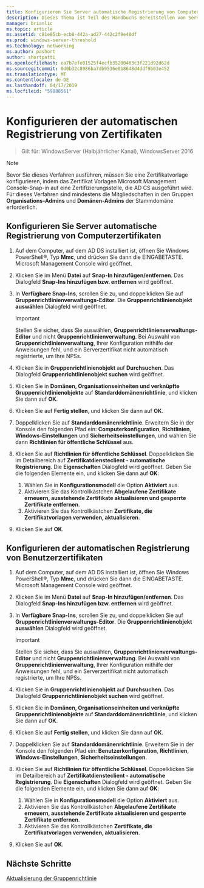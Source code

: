 ```yaml
---
title: Konfigurieren Sie Server automatische Registrierung von Computerzertifikaten
description: Dieses Thema ist Teil des Handbuchs Bereitstellen von Serverzertifikaten für 802.1 X verkabelte und drahtlose Bereitstellungen
manager: brianlic
ms.topic: article
ms.assetid: c81e85cb-ecb8-442a-ad27-442c2f9e40df
ms.prod: windows-server-threshold
ms.technology: networking
ms.author: pashort
author: shortpatti
ms.openlocfilehash: ea7b7efe01525f4ecfb35200463c3f221d92d62d
ms.sourcegitcommit: 0d0b32c8986ba7db9536e0b8648d4ddf9b03e452
ms.translationtype: MT
ms.contentlocale: de-DE
ms.lasthandoff: 04/17/2019
ms.locfileid: "59888561"
---
```

# <a name="configure-certificate-auto-enrollment"></a>Konfigurieren der automatischen Registrierung von Zertifikaten

>Gilt für: WindowsServer (Halbjährlicher Kanal), WindowsServer 2016

> [!NOTE]
> Bevor Sie dieses Verfahren ausführen, müssen Sie eine Zertifikatvorlage konfigurieren, indem das Zertifikat Vorlagen Microsoft Management Console-Snap-in auf eine Zertifizierungsstelle, die AD CS ausgeführt wird.
Für dieses Verfahren sind mindestens die Mitgliedschaften in den Gruppen **Organisations-Admins** und **Domänen-Admins** der Stammdomäne erforderlich.

## <a name="configure-server-certificate-auto-enrollment"></a>Konfigurieren Sie Server automatische Registrierung von Computerzertifikaten

1. Auf dem Computer, auf dem AD DS installiert ist, öffnen Sie Windows PowerShell&reg;, Typ **Mmc**, und drücken Sie dann die EINGABETASTE. Microsoft Management Console wird geöffnet.
2. Klicken Sie im Menü **Datei** auf **Snap-In hinzufügen/entfernen**. Das Dialogfeld **Snap-Ins hinzufügen bzw. entfernen** wird geöffnet.
3. In **Verfügbare Snap-Ins**, scrollen Sie zu, und doppelklicken Sie auf **Gruppenrichtlinienverwaltungs-Editor**. Die **Gruppenrichtlinienobjekt auswählen** Dialogfeld wird geöffnet.

     > [!IMPORTANT]
     > Stellen Sie sicher, dass Sie auswählen, **Gruppenrichtlinienverwaltungs-Editor** und nicht **Gruppenrichtlinienverwaltung**. Bei Auswahl von **Gruppenrichtlinienverwaltung**, Ihrer Konfiguration mithilfe der Anweisungen fehl, und ein Serverzertifikat nicht automatisch registrierte, um Ihre NPSs.

4. Klicken Sie in **Gruppenrichtlinienobjekt** auf **Durchsuchen**. Das Dialogfeld **Gruppenrichtlinienobjekt suchen** wird geöffnet.
5. Klicken Sie in **Domänen, Organisationseinheiten und verknüpfte Gruppenrichtlinienobjekte** auf **Standarddomänenrichtlinie**, und klicken Sie dann auf **OK**.
6. Klicken Sie auf **Fertig stellen**, und klicken Sie dann auf **OK**.
7. Doppelklicken Sie auf **Standarddomänenrichtlinie**. Erweitern Sie in der Konsole den folgenden Pfad ein: **Computerkonfiguration**, **Richtlinien**, **Windows-Einstellungen** und **Sicherheitseinstellungen**, und wählen Sie dann **Richtlinien für öffentliche Schlüssel** aus.
8. Klicken Sie auf **Richtlinien für öffentliche Schlüssel**. Doppelklicken Sie im Detailbereich auf **Zertifikatdiensteclient - automatische Registrierung**. Die **Eigenschaften** Dialogfeld wird geöffnet. Geben Sie die folgenden Elemente ein, und klicken Sie dann auf **OK**:

     1. Wählen Sie in **Konfigurationsmodell** die Option **Aktiviert** aus.
     2. Aktivieren Sie das Kontrollkästchen **Abgelaufene Zertifikate erneuern, ausstehende Zertifikate aktualisieren und gesperrte Zertifikate entfernen**.
     3. Aktivieren Sie das Kontrollkästchen **Zertifikate, die Zertifikatvorlagen verwenden, aktualisieren**.

9. Klicken Sie auf **OK**.

## <a name="configure-user-certificate-auto-enrollment"></a>Konfigurieren der automatischen Registrierung von Benutzerzertifikaten

1. Auf dem Computer, auf dem AD DS installiert ist, öffnen Sie Windows PowerShell&reg;, Typ **Mmc**, und drücken Sie dann die EINGABETASTE. Microsoft Management Console wird geöffnet.
2. Klicken Sie im Menü **Datei** auf **Snap-In hinzufügen/entfernen**. Das Dialogfeld **Snap-Ins hinzufügen bzw. entfernen** wird geöffnet.
3. In **Verfügbare Snap-Ins**, scrollen Sie zu, und doppelklicken Sie auf **Gruppenrichtlinienverwaltungs-Editor**. Die **Gruppenrichtlinienobjekt auswählen** Dialogfeld wird geöffnet.

     > [!IMPORTANT]
     > Stellen Sie sicher, dass Sie auswählen, **Gruppenrichtlinienverwaltungs-Editor** und nicht **Gruppenrichtlinienverwaltung**. Bei Auswahl von **Gruppenrichtlinienverwaltung**, Ihrer Konfiguration mithilfe der Anweisungen fehl, und ein Serverzertifikat nicht automatisch registrierte, um Ihre NPSs.

4. Klicken Sie in **Gruppenrichtlinienobjekt** auf **Durchsuchen**. Das Dialogfeld **Gruppenrichtlinienobjekt suchen** wird geöffnet.
5. Klicken Sie in **Domänen, Organisationseinheiten und verknüpfte Gruppenrichtlinienobjekte** auf **Standarddomänenrichtlinie**, und klicken Sie dann auf **OK**.
6. Klicken Sie auf **Fertig stellen**, und klicken Sie dann auf **OK**.
7. Doppelklicken Sie auf **Standarddomänenrichtlinie**. Erweitern Sie in der Konsole den folgenden Pfad ein: **Benutzerkonfiguration**, **Richtlinien**, **Windows-Einstellungen**, **Sicherheitseinstellungen**.
8. Klicken Sie auf **Richtlinien für öffentliche Schlüssel**. Doppelklicken Sie im Detailbereich auf **Zertifikatdiensteclient - automatische Registrierung**. Die **Eigenschaften** Dialogfeld wird geöffnet. Geben Sie die folgenden Elemente ein, und klicken Sie dann auf **OK**:

     1. Wählen Sie in **Konfigurationsmodell** die Option **Aktiviert** aus.
     2. Aktivieren Sie das Kontrollkästchen **Abgelaufene Zertifikate erneuern, ausstehende Zertifikate aktualisieren und gesperrte Zertifikate entfernen**.
     3. Aktivieren Sie das Kontrollkästchen **Zertifikate, die Zertifikatvorlagen verwenden, aktualisieren**.

9. Klicken Sie auf **OK**.

## <a name="next-steps"></a>Nächste Schritte

[Aktualisierung der Gruppenrichtlinie](refresh-group-policy.md)
